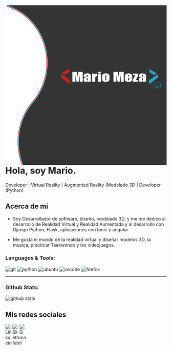 <img align="right" width="500" height="500" src="https://github.com/MarioMeza/MarioMeza/blob/master/home-banner-bg.png">


# Hola, soy Mario.

Developer | Virtual Reality | Augmented Reality |Modelado 3D | Developer (Python)


## Acerca de mi

- Soy Desarrollador de software, diseño, modelado 3D, y me me dedico al desarrollo de Realidad Virtual y Realidad Aumentada y al desarrollo con Django Python, Flask, aplicaciones con Ionic y angular.

- Me gusta el mundo de la realidad virtual y diseñar modelos 3D, la musica, practicar Taekwondo y los videojuegos.

### Languages & Tools:

<img alt="git" src="https://img.shields.io/badge/-Git-F05032?style=flat-square&logo=git&logoColor=white" /> <img alt="python" src="https://img.shields.io/badge/-Python 3.8.5-3776AB?style=flat-square&logo=python&logoColor=white" /> <img alt="ubuntu" src="https://img.shields.io/badge/-Ubuntu 20.04 LTS-E95420?style=flat-square&logo=ubuntu&logoColor=white" /> <img alt="vscode" src="https://img.shields.io/badge/-Visual Studio Code-007ACC?style=flat-square&logo=visual-studio-code&logoColor=white" /> <img alt="firefox" src="https://img.shields.io/badge/-Firefox Browser-FF7139?style=flat-square&logo=firefox-browser&logoColor=white" />

---------------------------------------------------------------------------------------------------------------------------------------------------------------------------------

### Github Stats:

![github stats](https://github-readme-stats.vercel.app/api?username=MarioMeza&show_icons=true)

## Mis redes sociales

<a href="https://www.linkedin.com/in/mario-meza96/">
  <img align="left" alt="Linkdein" width="22px" src="https://cdn.jsdelivr.net/npm/simple-icons@v3/icons/linkedin.svg" />
</a>
<a href="https://sketchfab.com/uriel19961810">
  <img width="22px" align="left" alt="Skethfab" src="https://img.icons8.com/color/48/000000/orthogonal-view.png"/>
</a>

<a href="mario.meza.alt@gmail.com">
  <img align="left" alt="Gmail" width="22px" src="https://img.icons8.com/fluent/48/000000/gmail.png"/>
</a>


<!--
**MarioMeza/MarioMeza** is a ✨ _special_ ✨ repository because its `README.md` (this file) appears on your GitHub profile.

Here are some ideas to get you started:
<img align="right" width="500" height="500" src="https://github.com/MarioMeza/MarioMeza/blob/master/home-banner-bg.png">



## Acerca de mi


- 🔭 I’m currently working on ...
- 🌱 I’m currently learning ...
- 👯 I’m looking to collaborate on ...
- 🤔 I’m looking for help with ...
- 💬 Ask me about ...
- 📫 How to reach me: ...
- 😄 Pronouns: ...
- ⚡ Fun fact: ...
-->
